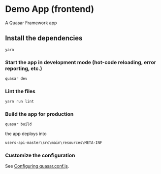 # Demo App (frontend)

A Quasar Framework app

## Install the dependencies

```bash
yarn
```

### Start the app in development mode (hot-code reloading, error reporting, etc.)

```bash
quasar dev
```

### Lint the files

```bash
yarn run lint
```

### Build the app for production

```bash
quasar build
```

the app deploys into

```bash
users-api-master\src\main\resources\META-INF
```

### Customize the configuration

See [Configuring quasar.conf.js](https://quasar.dev/quasar-cli/quasar-conf-js).
